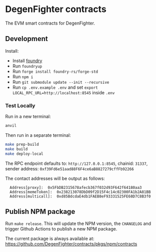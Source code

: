 # DegenFighter contracts

The EVM smart contracts for DegenFighter.

## Development

Install:

- Install [foundry](https://github.com/foundry-rs/foundry/blob/master/README.md)
- Run `foundryup`
- Run `forge install foundry-rs/forge-std`
- Run `npm i`
- Run `git submodule update --init --recursive`
- Run `cp .env.example .env` and set `export LOCAL_RPC_URL=http://localhost:8545` inside `.env`

### Test Locally

Run in a new terminal:

```zsh
anvil
```

Then run in a separate terminal:

```zsh
make prep-build
make build
make deploy-local
```

The RPC endpoint defaults to: `http://127.0.0.1:8545`, chainid: `31337`, sender address: `0xf39Fd6e51aad88F6F4ce6aB8827279cffFb92266`

The contact addresses will be output as follows:

```
  Address[proxy]:  0x5FbDB2315678afecb367f032d93F642f64180aa3
  Address[memeToken]:  0x238213078DbD09f2D15F4c14c02300FA1b2A81BB
  Address[multicall]:  0xd85BdcdaE4db1FAEB8eF93331525FE68D7C8B3f0
```

## Publish NPM package

Run `make release`. This will update the NPM version, the `CHANGELOG` and trigger Github Actions to publish a new NPM package.

The current package is always available at: https://github.com/DegenFighter/contracts/pkgs/npm/contracts
